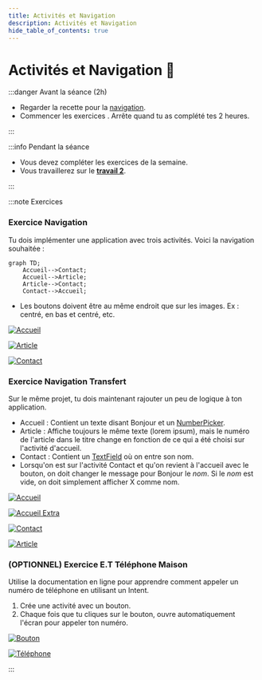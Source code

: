 ```yaml
---
title: Activités et Navigation
description: Activités et Navigation
hide_table_of_contents: true
---
```


# Activités et Navigation 🧭

<Row>

<Column>

:::danger Avant la séance (2h)


- Regarder la recette pour la [navigation](../02-recettes/activite-navigation.mdx).
- Commencer les exercices . Arrête quand tu as complété tes 2 heures.

:::

</Column>

<Column>

:::info Pendant la séance

- Vous devez compléter les exercices de la semaine.
- Vous travaillerez sur le **[travail 2](../tp/tp2)**.

:::

</Column>

</Row>

:::note Exercices

### Exercice Navigation

<Row>

<Column>

Tu dois implémenter une application avec trois activités. Voici la navigation souhaitée :

```mermaid
graph TD;
    Accueil-->Contact;
    Accueil-->Article;
    Article-->Contact;
    Contact-->Accueil;
```

- Les boutons doivent être au même endroit que sur les images. Ex : centré, en bas et centré, etc.

</Column>

<Column>

[![Accueil](_6.2-activites/navigation_accueil.png)](_6.2-activites/navigation_accueil.png)

</Column>

<Column>

[![Article](_6.2-activites/navigation_article.png)](_6.2-activites/navigation_article.png)

</Column>

<Column>

[![Contact](_6.2-activites/navigation_contact.png)](_6.2-activites/navigation_contact.png)

</Column>

</Row>

### Exercice Navigation Transfert

Sur le même projet, tu dois maintenant rajouter un peu de logique à ton application.

- Accueil : Contient un texte disant Bonjour et un [NumberPicker](https://developer.android.com/reference/kotlin/android/widget/NumberPicker).
- Article : Affiche toujours le même texte (lorem ipsum), mais le numéro de l'article dans le titre change en fonction de ce qui a été choisi sur l'activité d'accueil.
- Contact : Contient un [TextField](https://m3.material.io/components/text-fields/overview) où on entre son nom.
- Lorsqu'on est sur l'activité Contact et qu'on revient à l'accueil avec le bouton, on doit changer le message pour Bonjour le _nom_. Si le _nom_ est vide, on doit simplement afficher X comme nom.

<Row>

<Column>

[![Accueil](_6.2-activites/navigation_transfert_accueil.png)](_6.2-activites/navigation_transfert_accueil.png)

</Column>

<Column>

[![Accueil Extra](_6.2-activites/navigation_transfert_accueil_extra.png)](_6.2-activites/navigation_transfert_accueil_extra.png)

</Column>

<Column>

[![Contact](_6.2-activites/navigation_transfert_contact.png)](_6.2-activites/navigation_transfert_contact.png)

</Column>

<Column>

[![Article](_6.2-activites/navigation_transfert_article.png)](_6.2-activites/navigation_transfert_article.png)

</Column>

</Row>

### (OPTIONNEL) Exercice E.T Téléphone Maison

<Row>

<Column>

Utilise la documentation en ligne pour apprendre comment appeler un numéro de téléphone en utilisant un Intent.

1. Crée une activité avec un bouton.
2. Chaque fois que tu cliques sur le bouton, ouvre automatiquement l'écran pour appeler ton numéro.

</Column>

<Column>

[![Bouton](_6.2-activites/itty_telephone_maison_bouton.png)](_6.2-activites/itty_telephone_maison_bouton.png)

</Column>

<Column>

[![Téléphone](_6.2-activites/itty_telephone_maison_telephone.png)](_6.2-activites/itty_telephone_maison_telephone.png)

</Column>

</Row>

:::
